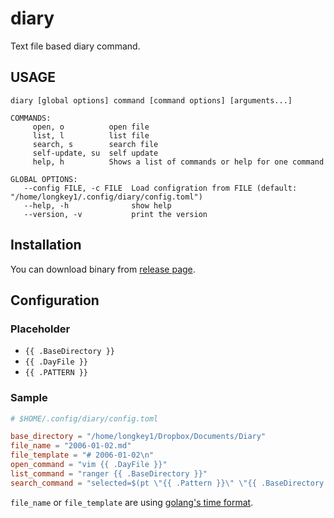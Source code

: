 # diary

Text file based diary command.

## USAGE

```
diary [global options] command [command options] [arguments...]

COMMANDS:
     open, o          open file
     list, l          list file
     search, s        search file
     self-update, su  self update
     help, h          Shows a list of commands or help for one command

GLOBAL OPTIONS:
   --config FILE, -c FILE  Load configration from FILE (default: "/home/longkey1/.config/diary/config.toml")
   --help, -h              show help
   --version, -v           print the version
```

## Installation

You can download binary from [release page](https://github.com/longkey1/diary/releases).

## Configuration

### Placeholder

- `{{ .BaseDirectory }}`
- `{{ .DayFile }}`
- `{{ .PATTERN }}`

### Sample

```toml
# $HOME/.config/diary/config.toml

base_directory = "/home/longkey1/Dropbox/Documents/Diary"
file_name = "2006-01-02.md"
file_template = "# 2006-01-02\n"
open_command = "vim {{ .DayFile }}"
list_command = "ranger {{ .BaseDirectory }}"
search_command = "selected=$(pt \"{{ .Pattern }}\" \"{{ .BaseDirectory }}\" | fzf --query \"$LBUFFER\" | awk -F : '{print \"-c \" $2 \" \" $1}'); [[ -n ${selected} ]] && echo $selected || true"
```

`file_name` or `file_template` are using [golang's time format](https://golang.org/src/time/format.go).

